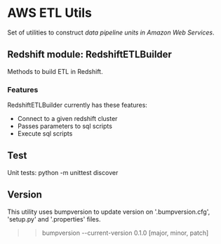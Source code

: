 # AWS ETL Utils
Set of utilities to construct *data pipeline units in Amazon Web Services*.


## Redshift module: RedshiftETLBuilder
Methods to build ETL in Redshift.

### Features

RedshiftETLBuilder currently has these features:

- Connect to a given redshift cluster
- Passes parameters to sql scripts
- Execute sql scripts


## Test
Unit tests: python -m unittest discover

## Version
This utility uses bumpversion to update version on '.bumpversion.cfg', 'setup.py' and '.properties' files.
>> bumpversion --current-version 0.1.0 [major, minor, patch]
